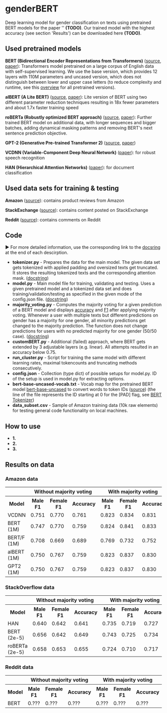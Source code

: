 
# genderBERT
Deep learning model for gender classification on texts using pretrained BERT models for the paper '' **(TODO)**. Our trained model with the highest accuracy (see section 'Results') can be downloaded here **(TODO)**.

## Used pretrained models

**BERT (Bidirectional Encoder Representations from Transformers)** ([source](https://huggingface.co/bert-base-uncased), [paper](https://arxiv.org/pdf/1810.04805.pdf)): Transformers model pretrained on a large corpus of English data with self-supervised learning. We use the base version, which provides 12 layers with 110M parameters and uncased version, which does not distinguish between lower and upper case letters (to reduce complexity and runtime, see this [overview](https://huggingface.co/transformers/pretrained_models.html) for all pretrained versions).

**alBERT (A Lite BERT)** ([source](https://huggingface.co/albert-base-v1), [paper](https://arxiv.org/pdf/1909.11942.pdf)): Lite version of BERT using two different parameter reduction techniques resulting in 18x fewer parameters and about 1.7x faster training speed

**roBERTa (Robustly optimized BERT approach)** ([source](https://huggingface.co/roberta-base), [paper](https://arxiv.org/pdf/1907.11692.pdf)): Further trained BERT model on additional data, with longer sequences and bigger batches, adding dynamical masking patterns and removing BERT's next sentence prediction objective.

**GPT-2 (Generative Pre-trained Transformer 2)** ([source](https://huggingface.co/gpt2), [paper](https://d4mucfpksywv.cloudfront.net/better-language-models/language_models_are_unsupervised_multitask_learners.pdf))

**VCDNN (Variable-Component Deep Neural Network)** ([paper](https://www.isca-speech.org/archive/archive_papers/interspeech_2014/i14_2719.pdf)): for robust speech recognition

**HAN (Hierarchical Attention Networks)** ([paper](https://www.cs.cmu.edu/~./hovy/papers/16HLT-hierarchical-attention-networks.pdf)): for document classification



## Used data sets for training & testing

**Amazon** ([source](http://jmcauley.ucsd.edu/data/amazon/)): contains product reviews from Amazon

**StackExchange** ([source](https://archive.org/details/stackexchange)): contains content posted on StackExchange

**Reddit** ([source](https://files.pushshift.io/reddit/)): contains comments on Reddit


## Code
:arrow_forward: For more detailed information, use the corresponding link to the [docsring](https://www.python.org/dev/peps/pep-0257/) at the end of each descirption.
* **tokenizer.py** - Prepares the data for the main model. The given data set gets tokenized with applied padding and oversized texts get truncated. It stores the resulting tokenized texts and the corresponding attention mask. ([docstring](https://github.com/lukasmoldon/genderBERT/blob/master/tokenizer.py#L23-L51))
* **model.py** - Main model file for training, validating and testing. Uses a given pretrained model and a tokenized data set and does training/validation/testing as specified in the given mode of the config.json file. ([docstring](https://github.com/lukasmoldon/genderBERT/blob/master/model.py#L44-L82))
* **majority_voting.py** - Computes the majority voting for a given prediction of a BERT model and displays [accuracy](https://en.wikipedia.org/wiki/Accuracy_and_precision) and [F1](https://en.wikipedia.org/wiki/F1_score) after applying majority voting. Whenever a user with multiple texts but different predictions on gender has a majority for one gender, all minority predictions get changed to the majority prediction. The function does not change predictions for users with no predicted majority for one gender (50/50 case). ([docstring](https://github.com/lukasmoldon/genderBERT/blob/master/majority_voting.py#L9-L22))
* **customBERT.py** - Additional (failed) approach, where BERT gets extended by 3 adjustable layers (e.g. linear). All attempts resulted in an accuracy below 0.75.
* **run_cluster.py** - Script for training the same model with different learning rates, maximal tokencounts and truncating methods consecutively.
* **config.json** - Collection (type dict) of possible setups for model.py. ID of the setup is used in model.py for extracting options.
* **bert-base-uncased-vocab.txt** - Vocab map for the pretrained BERT model [bert-base-uncased](https://huggingface.co/bert-base-uncased) to convert words to token IDs ([source](https://s3.amazonaws.com/models.huggingface.co/bert/bert-base-uncased-vocab.txt)) (the line of the file represents the ID starting at 0 for the [PAD] flag, see [BERT Tokenizer](https://huggingface.co/transformers/v1.2.0/_modules/pytorch_transformers/tokenization_bert.html))
* **data_subset.csv** - Sample of Amazon training data (10k raw elements) for testing general code functionality on local machines.

## How to use
* **1.**
* **2.**
* **3.**

## Results on data

### Amazon data
<table>
<thead>
  <tr>
    <th></th>
    <th colspan="3">Without majority voting</th>
    <th colspan="3">With majority voting</th>
  </tr>
</thead>
<tbody>
  <tr>
    <th>Model</th>
    <th>Male F1</th>
    <th>Female F1</th>
    <th>Accuracy</th>
    <th>Male F1</th>
    <th>Female F1</th>
    <th>Accuracy</th>
  </tr>
  <tr>
    <td>VCDNN</td>
    <td>0.751</td>
    <td>0.770</td>
    <td>0.761</td>
    <td>0.823</td>
    <td>0.834</td>
    <td>0.831</td>
  </tr>
  <tr>
    <td>BERT (1M)</td>
    <td>0.747</td>
    <td>0.770</td>
    <td>0.759</td>
    <td>0.824</td>
    <td>0.841</td>
    <td>0.833</td>
  </tr>
  <tr>
    <td>BERT/F (1M)</td>
    <td>0.708</td>
    <td>0.669</td>
    <td>0.689</td>
    <td>0.769</td>
    <td>0.732</td>
    <td>0.752</td>
  </tr>
  <tr>
    <td>alBERT (1M)</td>
    <td>0.750</td>
    <td>0.767</td>
    <td>0.759</td>
    <td>0.823</td>
    <td>0.837</td>
    <td>0.830</td>
  </tr>
  <tr>
    <td>GPT2 (1M)</td>
    <td>0.750</td>
    <td>0.767</td>
    <td>0.759</td>
    <td>0.823</td>
    <td>0.837</td>
    <td>0.830</td>
  </tr>
</tbody>
</table>

### StackOverflow data
<table>
<thead>
  <tr>
    <th></th>
    <th colspan="3">Without majority voting</th>
    <th colspan="3">With majority voting</th>
  </tr>
</thead>
<tbody>
  <tr>
    <th>Model</th>
    <th>Male F1</th>
    <th>Female F1</th>
    <th>Accuracy</th>
    <th>Male F1</th>
    <th>Female F1</th>
    <th>Accuracy</th>
  </tr>
  <tr>
    <td>HAN</td>
    <td>0.640</td>
    <td>0.642</td>
    <td>0.641</td>
    <td>0.735</td>
    <td>0.719</td>
    <td>0.727</td>
  </tr>
  <tr>
    <td>BERT (2e-5)</td>
    <td>0.656</td>
    <td>0.642</td>
    <td>0.649</td>
    <td>0.743</td>
    <td>0.725</td>
    <td>0.734</td>
  </tr>
  <tr>
    <td>roBERTa (2e-5)</td>
    <td>0.658</td>
    <td>0.653</td>
    <td>0.655</td>
    <td>0.724</td>
    <td>0.710</td>
    <td>0.717</td>
  </tr>
</tbody>
</table>

### Reddit data
<table>
<thead>
  <tr>
    <th></th>
    <th colspan="3">Without majority voting</th>
    <th colspan="3">With majority voting</th>
  </tr>
</thead>
<tbody>
  <tr>
    <th>Model</th>
    <th>Male F1</th>
    <th>Female F1</th>
    <th>Accuracy</th>
    <th>Male F1</th>
    <th>Female F1</th>
    <th>Accuracy</th>
  </tr>
  <tr>
    <td>BERT</td>
    <td>0.???</td>
    <td>0.???</td>
    <td>0.???</td>
    <td>0.???</td>
    <td>0.???</td>
    <td>0.???</td>
  </tr>
</tbody>
</table>
